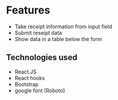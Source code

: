 # Features

* Take receipt information from input field
* Submit reseipt data
* Show data in a table below the form

## Technologies used

* React.JS
* React hooks
* Bootstrap
* google font (Roboto)